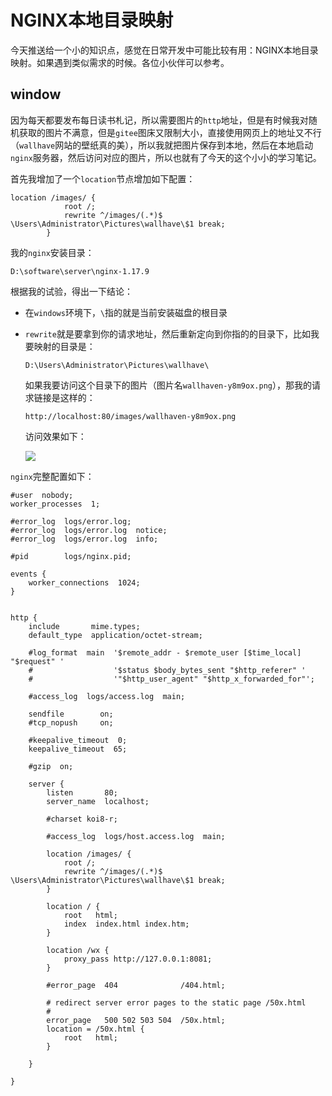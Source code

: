 # NGINX本地目录映射

今天推送给一个小的知识点，感觉在日常开发中可能比较有用：NGINX本地目录映射。如果遇到类似需求的时候。各位小伙伴可以参考。

## window

因为每天都要发布每日读书札记，所以需要图片的`http`地址，但是有时候我对随机获取的图片不满意，但是`gitee`图床又限制大小，直接使用网页上的地址又不行（`wallhave`网站的壁纸真的美），所以我就把图片保存到本地，然后在本地启动`nginx`服务器，然后访问对应的图片，所以也就有了今天的这个小小的学习笔记。

首先我增加了一个`location`节点增加如下配置：

```nginx
location /images/ {
			root /;
			rewrite ^/images/(.*)$ \Users\Administrator\Pictures\wallhave\$1 break;
        }
```

我的`nginx`安装目录：

```
D:\software\server\nginx-1.17.9
```

根据我的试验，得出一下结论：

- 在`windows`环境下，`\`指的就是当前安装磁盘的根目录

- `rewrite`就是要拿到你的请求地址，然后重新定向到你指的的目录下，比如我要映射的目录是：

  ```
  D:\Users\Administrator\Pictures\wallhave\
  ```

  如果我要访问这个目录下的图片（图片名`wallhaven-y8m9ox.png`），那我的请求链接是这样的：

  ```
  http://localhost:80/images/wallhaven-y8m9ox.png
  ```

  访问效果如下：
  
  ![](https://gitee.com/sysker/picBed/raw/master/20210225203822.png)

 `nginx`完整配置如下：

```nginx
#user  nobody;
worker_processes  1;

#error_log  logs/error.log;
#error_log  logs/error.log  notice;
#error_log  logs/error.log  info;

#pid        logs/nginx.pid;

events {
    worker_connections  1024;
}


http {
    include       mime.types;
    default_type  application/octet-stream;

    #log_format  main  '$remote_addr - $remote_user [$time_local] "$request" '
    #                  '$status $body_bytes_sent "$http_referer" '
    #                  '"$http_user_agent" "$http_x_forwarded_for"';

    #access_log  logs/access.log  main;

    sendfile        on;
    #tcp_nopush     on;

    #keepalive_timeout  0;
    keepalive_timeout  65;

    #gzip  on;

    server {
        listen       80;
        server_name  localhost;

        #charset koi8-r;

        #access_log  logs/host.access.log  main;
        
        location /images/ {
			root /;
			rewrite ^/images/(.*)$ \Users\Administrator\Pictures\wallhave\$1 break;
        }

        location / {
            root   html;
            index  index.html index.htm;
        }
        
        location /wx {
            proxy_pass http://127.0.0.1:8081;
        }

        #error_page  404              /404.html;

        # redirect server error pages to the static page /50x.html
        #
        error_page   500 502 503 504  /50x.html;
        location = /50x.html {
            root   html;
        }
   
    }

}
```

